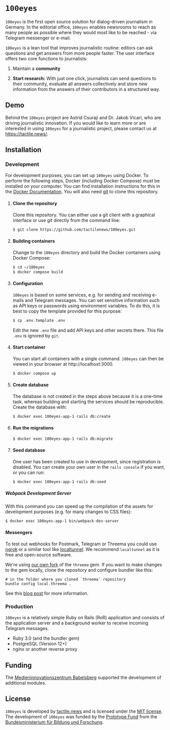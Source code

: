 # `100eyes`

`100eyes` is the first open source solution for dialog-driven journalism in Germany. In the editorial office, `100eyes` enables newsrooms to reach as many people as possible where they would most like to be reached - via Telegram messenger or e-mail.

`100eyes` is a lean tool that improves journalistic routine: editors can ask questions and get answers from more people faster. The user interface offers two core functions to journalists:

1. Maintain a **community**

2. **Start research:** With just one click, journalists can send questions to their community, evaluate all answers collectively and store new information from the answers of their contributors in a structured way.

## Demo
Behind the `100eyes` project are Astrid Csuraji and Dr. Jakob Vicari, who are driving journalistic innovation. If you would like to learn more or are interested in using `100eyes` for a journalistic project, please contact us at https://tactile.news/.

## Installation

### Development
For development purposes, you can set up `100eyes` using Docker. To perform the following steps, Docker (including Docker Compose) must be installed on your computer. You can find installation instructions for this in the [Docker Documentation](https://docs.docker.com/get-docker/). You will also need [git](https://git-scm.com/book/en/v2/Getting-Started-Installing-Git) to clone this repository.

1. #### Clone the repository
   Clone this repository. You can either use a git client with a graphical interface or use git directly from the command line:

   ```bash
   $ git clone https://github.com/tactilenews/100eyes.git
   ```

2. #### Building containers
   Change to the `100eyes` directory and build the Docker containers using Docker Compose:

    ```bash
    $ cd ~/100eyes
    $ docker compose build
    ```

3. #### Configuration
   `100eyes` is based on some services, e.g. for sending and receiving e-mails and Telegram messages. You can set sensitive information such as API keys or passwords using environment variables. To do this, it is best to copy the template provided for this purpose:

   ```bash
   $ cp .env.template .env
   ```

   Edit the new `.env` file and add API keys and other secrets there. This file `.env` is ignored by `git`.

4. #### Start container
    You can start all containers with a single command. `100eyes` can then be viewed in your browser at http://localhost:3000.

    ```bash
    $ docker compose up
    ```

5. #### Create database

   The database is not created in the steps above because it is a one-time task, whereas building and starting the services should be reproducible. Create the database with:

   ```bash
   $ docker exec 100eyes-app-1 rails db:create
   ```

6. #### Run the migrations

   ```bash
   $ docker exec 100eyes-app-1 rails db:migrate
   ```

7. #### Seed database

   One user has been created to use in development, since registration is disabled. You can create your own user in the `rails console` if you want, or you can run:

   ```bash
   $ docker exec 100eyes-app-1 rails db:seed
   ```

  ##### Webpack Development Server

  With this command you can speed up the compilation of the assets for development purposes (e.g. for many changes to CSS files):

  ```bash
  $ docker exec 100eyes-app-1 bin/webpack-dev-server
  ```

#### Messengers

To test out webhooks for Postmark, Telegram or Threema you could use [ngrok](https://ngrok.com/) or a similar tool like [localtunnel](https://www.npmjs.com/package/localtunnel). We recommend `localtunnel` as it is free and open-source software.

We're using [our own fork](https://github.com/tactilenews/threema) of the `threema` gem. If you want to make changes to the gem locally, clone the repository and configure bundler like this:
```
# in the folder where you cloned `threema` repository
bundle config local.threema .
```

See this [blog post](https://rossta.net/blog/how-to-specify-local-ruby-gems-in-your-gemfile.html) for more information.

### Production
`100eyes` is a relatively simple Ruby on Rails (RoR) application and consists of the application server and a background worker to receive incoming Telegram messages.

* Ruby 3.0 (and the bundler gem)
* PostgreSQL (Version 12+)
* nginx or another reverse proxy

## Funding
The [Medieninnovationszentrum Babelsberg](http://miz-babelsberg.de) supported the development of additional modules.

## License
`100eyes` is developed by [tactile.news](https://tactile.news) and is licensed under the [MIT license](https://github.com/tactilenews/100eyes/blob/master/LICENSE).
The development of `100eyes` was funded by the [Prototype Fund](https://prototypefund.de) from the [Bundesministerium für Bildung und Forschung](https://bmbf.de).
